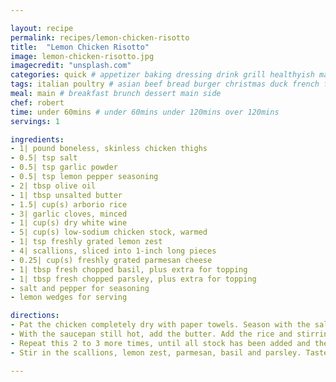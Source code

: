 ```yaml
---

layout: recipe
permalink: recipes/lemon-chicken-risotto 
title:  "Lemon Chicken Risotto"
image: lemon-chicken-risotto.jpg 
imagecredit: "unsplash.com" 
categories: quick # appetizer baking dressing drink grill healthyish marinade oven pickling quick raw salad sandwich sauce snack soup
tags: italian poultry # asian beef bread burger christmas duck french fruit indian italian mexican nuts pasta pork poultry rice seafood thanksgiving vegetarian
meal: main # breakfast brunch dessert main side
chef: robert 
time: under 60mins # under 60mins under 120mins over 120mins
servings: 1 

ingredients:
- 1| pound boneless, skinless chicken thighs
- 0.5| tsp salt
- 0.5| tsp garlic powder
- 0.5| tsp lemon pepper seasoning
- 2| tbsp olive oil
- 1| tbsp unsalted butter
- 1.5| cup(s) arborio rice
- 3| garlic cloves, minced
- 1| cup(s) dry white wine
- 5| cup(s) low-sodium chicken stock, warmed
- 1| tsp freshly grated lemon zest
- 4| scallions, sliced into 1-inch long pieces
- 0.25| cup(s) freshly grated parmesan cheese
- 1| tbsp fresh chopped basil, plus extra for topping
- 1| tbsp fresh chopped parsley, plus extra for topping
- salt and pepper for seasoning
- lemon wedges for serving

directions:
- Pat the chicken completely dry with paper towels. Season with the salt, garlic powder and lemon pepper. Heat the oil in a large saucepan over medium heat. Once hot, add the chicken and cook on both sides until golden brown and cooked through, about 4 to 5 minutes per side. Remove the chicken and plate it on a cutting board. Once cool, slice into pieces.
- With the saucepan still hot, add the butter. Add the rice and stirring often, toast the rice until it’s somewhat translucent, about 5 minutes. Stir in the garlic and cook for another minute. - Stir in the white wine, constantly stirring or at least stirring every minute or so, until the rice absorbs the wine. Once the wine is absorbed, add in 1.5 cups of the stock, stirring until the rice absorbs the liquid like it did with the wine. 
- Repeat this 2 to 3 more times, until all stock has been added and the rice is al dente. You want it to appear “hydrated” – and want there to be some liquid left when serving. This process should take about 15 to 20 minutes.
- Stir in the scallions, lemon zest, parmesan, basil and parsley. Taste and season the rice additionally, more salt or pepper if needed. This will differ on the salt level in your stock, so don’t be afraid to add more. Stir in the sliced chicken. Serve immediately with extra chopped herbs on top and lemon wedges on the side.

--- 
```

